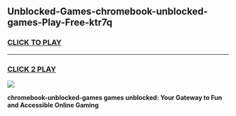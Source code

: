 
## Unblocked-Games-chromebook-unblocked-games-Play-Free-ktr7q
<h3>
<a href="https://premium76.site?title=chromebook-unblocked-games&ref=15A">CLICK TO PLAY</a></h3>
<hr>

<h3>
<a href="https://premium76.site?title=chromebook-unblocked-games&ref=15A">CLICK 2 PLAY</a>
  
</h3>

<a href="https://premium76.site?title=chromebook-unblocked-games&ref=15A"><img src="https://clearcache.store/games.png"></a>


**chromebook-unblocked-games games unblocked: Your Gateway to Fun and Accessible Online Gaming**
